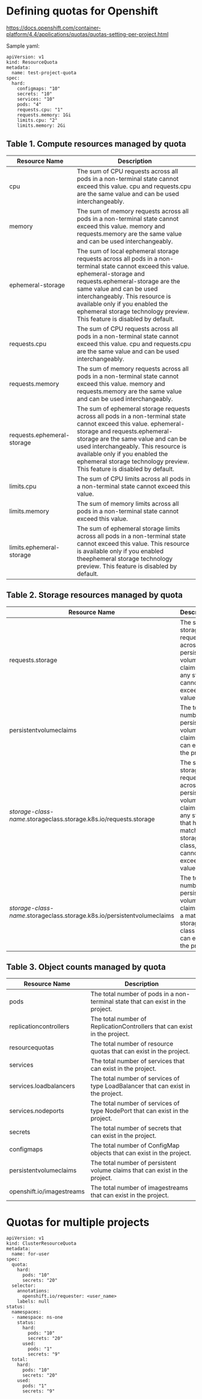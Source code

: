 # Defining quotas for Openshift 
https://docs.openshift.com/container-platform/4.4/applications/quotas/quotas-setting-per-project.html

Sample yaml:
```
apiVersion: v1
kind: ResourceQuota
metadata:
  name: test-project-quota
spec:
  hard:
    configmaps: "10" 
    secrets: "10" 
    services: "10" 
    pods: "4" 
    requests.cpu: "1" 
    requests.memory: 1Gi 
    limits.cpu: "2" 
    limits.memory: 2Gi 
```    

## Table 1. Compute resources managed by quota

|Resource Name|Description|
|--- |--- |
|cpu|The sum of CPU requests across all pods in a non-terminal state cannot exceed this value. cpu and requests.cpu are the same value and can be used interchangeably.|
|memory|The sum of memory requests across all pods in a non-terminal state cannot exceed this value. memory and requests.memory are the same value and can be used interchangeably.|
|ephemeral-storage|The sum of local ephemeral storage requests across all pods in a non-terminal state cannot exceed this value. ephemeral-storage and requests.ephemeral-storage are the same value and can be used interchangeably. This resource is available only if you enabled the ephemeral storage technology preview. This feature is disabled by default.|
|requests.cpu|The sum of CPU requests across all pods in a non-terminal state cannot exceed this value. cpu and requests.cpu are the same value and can be used interchangeably.|
|requests.memory|The sum of memory requests across all pods in a non-terminal state cannot exceed this value. memory and requests.memory are the same value and can be used interchangeably.|
|requests.ephemeral-storage|The sum of ephemeral storage requests across all pods in a non-terminal state cannot exceed this value. ephemeral-storage and requests.ephemeral-storage are the same value and can be used interchangeably. This resource is available only if you enabled the ephemeral storage technology preview. This feature is disabled by default.|
|limits.cpu|The sum of CPU limits across all pods in a non-terminal state cannot exceed this value.|
|limits.memory|The sum of memory limits across all pods in a non-terminal state cannot exceed this value.|
|limits.ephemeral-storage|The sum of ephemeral storage limits across all pods in a non-terminal state cannot exceed this value. This resource is available only if you enabled theephemeral storage technology preview. This feature is disabled by default.|

## Table 2. Storage resources managed by quota 

|Resource Name|Description|
|--- |--- |
|requests.storage|The sum of storage requests across all persistent volume claims in any state cannot exceed this value.|
|persistentvolumeclaims|The total number of persistent volume claims that can exist in the project.|
|*storage-class-name*.storageclass.storage.k8s.io/requests.storage|The sum of storage requests across all persistent volume claims in any state that have a matching storage class, cannot exceed this value.|
|*storage-class-name*.storageclass.storage.k8s.io/persistentvolumeclaims|The total number of persistent volume claims with a matching storage class that can exist in the project.|
  
## Table 3. Object counts managed by quota

|Resource Name|Description|
|--- |--- |
|pods|The total number of pods in a non-terminal state that can exist in the project.|
|replicationcontrollers|The total number of ReplicationControllers that can exist in the project.|
|resourcequotas|The total number of resource quotas that can exist in the project.|
|services|The total number of services that can exist in the project.|
|services.loadbalancers|The total number of services of type LoadBalancer that can exist in the project.|
|services.nodeports|The total number of services of type NodePort that can exist in the project.|
|secrets|The total number of secrets that can exist in the project.|
|configmaps|The total number of ConfigMap objects that can exist in the project.|
|persistentvolumeclaims|The total number of persistent volume claims that can exist in the project.|
|openshift.io/imagestreams|The total number of imagestreams that can exist in the project.|  
  
# Quotas for multiple projects

```
apiVersion: v1
kind: ClusterResourceQuota
metadata:
  name: for-user
spec:
  quota: 
    hard:
      pods: "10"
      secrets: "20"
  selector:
    annotations: 
      openshift.io/requester: <user_name>
    labels: null 
status:
  namespaces: 
  - namespace: ns-one
    status:
      hard:
        pods: "10"
        secrets: "20"
      used:
        pods: "1"
        secrets: "9"
  total: 
    hard:
      pods: "10"
      secrets: "20"
    used:
      pods: "1"
      secrets: "9"
```  
